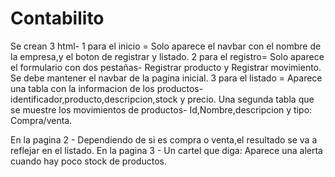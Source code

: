 # Contabilito

Se crean 3 html-    1 para el inicio =  Solo aparece el navbar con el nombre de la empresa,y el boton de registrar y listado.
                    2 para el registro= Solo aparece el formulario con dos pestañas- Registrar producto y Registrar movimiento. Se debe mantener el navbar de la pagina inicial.
                    3 para el listado =  Aparece una tabla con la informacion de los productos- identificador,producto,descripcion,stock y precio.   Una segunda tabla que se muestre los movimientos de productos- Id,Nombre,descripcion y tipo: Compra/venta.


  En la pagina 2 -  Dependiendo de si es compra o venta,el resultado se va a reflejar en el listado.
  En la pagina 3 - Un cartel que diga:  Aparece una alerta cuando hay poco stock de productos. 


  
